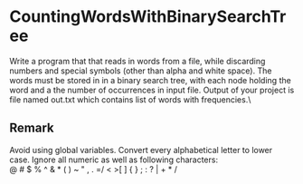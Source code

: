# CountingWordsWithBinarySearchTree


Write a program that that reads in words from a file, while discarding numbers and special symbols (other than alpha and 
white space).
The words must be stored in in a binary search tree, with each node holding the 
word and a the number of occurrences in input file.
Output of your project is file named out.txt which contains list of words 
with frequencies.\\<br />
## Remark
Avoid using global variables.
Convert every alphabetical letter to lower case.
Ignore all numeric as well as following characters:<br />
@ # $ % ^ & * ( ) ~ " , . =/ < >[ ] { } ; : ? | + * /
